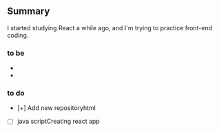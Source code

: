 ## Summary
I started studying React a while ago, and I'm trying to practice front-end coding.

### to be
+ 
+ 

### to do
+ [+] Add new repositoryhtml
+ [ ] java scriptCreating react app
